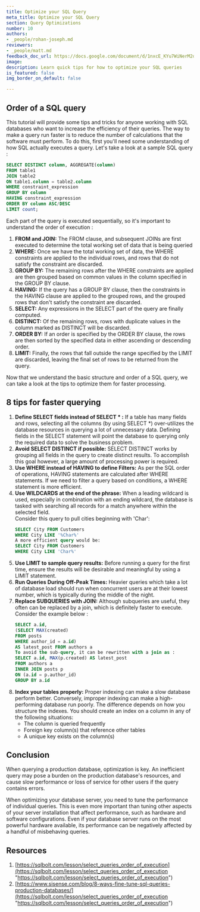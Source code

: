 ```yaml
---
title: Optimize your SQL Query
meta_title: Optimize your SQL Query
section: Query Optimizations
number: 10
authors:
- _people/rohan-joseph.md
reviewers:
- _people/matt.md
feedback_doc_url: https://docs.google.com/document/d/1nxcE_KYu7WiNerM2dyYE7Q0uiUMCebdHjoV12KtrRB4/edit?usp=sharing
image:
description: Learn quick tips for how to optimize your SQL queries
is_featured: false
img_border_on_default: false

---
```

## Order of a SQL query

This tutorial will provide some tips and tricks for anyone working with SQL databases who want to increase the efficiency of their queries. The way to make a query run faster is to reduce the number of calculations that the software must perform. To do this, first you'll need some understanding of how SQL actually executes a query. Let's take a look at a sample SQL query :

```sql
SELECT DISTINCT column, AGGREGATE(column)
FROM table1
JOIN table2
ON table1.column = table2.column
WHERE constraint_expression
GROUP BY column
HAVING constraint_expression
ORDER BY column ASC/DESC
LIMIT count;
```

Each part of the query is executed sequentially, so it's important to understand the order of execution :

1. **FROM and JOIN:** The FROM clause, and subsequent JOINs are first executed to determine the total working set of data that is being queried
2. **WHERE:** Once we have the total working set of data, the WHERE constraints are applied to the individual rows, and rows that do not satisfy the constraint are discarded.
3. **GROUP BY:** The remaining rows after the WHERE constraints are applied are then grouped based on common values in the column specified in the GROUP BY clause.
4. **HAVING:** If the query has a GROUP BY clause, then the constraints in the HAVING clause are applied to the grouped rows, and the grouped rows that don't satisfy the constraint are discarded.
5. **SELECT:** Any expressions in the SELECT part of the query are finally computed.
6. **DISTINCT:** Of the remaining rows, rows with duplicate values in the column marked as DISTINCT will be discarded.
7. **ORDER BY:** If an order is specified by the ORDER BY clause, the rows are then sorted by the specified data in either ascending or descending order.
8. **LIMIT:** Finally, the rows that fall outside the range specified by the LIMIT are discarded, leaving the final set of rows to be returned from the query.

Now that we understand the basic structure and order of a SQL query, we can take a look at the tips to optimize them for faster processing.

## 8 tips for faster querying

1. **Define SELECT fields instead of SELECT \* :** If a table has many fields and rows, selecting all the columns (by using SELECT \*) over-utilizes the database resources in querying a lot of unnecessary data. Defining fields in the SELECT statement will point the database to querying only the required data to solve the business problem.
2. **Avoid SELECT DISTINCT if possible:** SELECT DISTINCT works by grouping all fields in the query to create distinct results. To accomplish this goal however, a large amount of processing power is required.
3. **Use WHERE instead of HAVING to define Filters:** As per the SQL order of operations, HAVING statements are calculated after WHERE statements. If we need to filter a query based on conditions, a WHERE statement is more efficient.
4. **Use WILDCARDS at the end of the phrase:** When a leading wildcard is used, especially in combination with an ending wildcard, the database is tasked with searching all records for a match anywhere within the selected field.  
     Consider this query to pull cities beginning with 'Char':
     ```sql
     SELECT City FROM Customers  
     WHERE City LIKE '%Char%'  
     A more efficient query would be:  
     SELECT City FROM Customers  
     WHERE City LIKE 'Char%'
     ```
5. **Use LIMIT to sample query results:** Before running a query for the first time, ensure the results will be desirable and meaningful by using a LIMIT statement.
6. **Run Queries During Off-Peak Times:** Heavier queries which take a lot of database load should run when concurrent users are at their lowest number, which is typically during the middle of the night.
7. **Replace SUBQUERIES with JOIN:** Although subqueries are useful, they often can be replaced by a join, which is definitely faster to execute. Consider the example below :  
    ```sql
    SELECT a.id,  
    (SELECT MAX(created)  
    FROM posts  
    WHERE author_id = a.id)  
    AS latest_post FROM authors a  
    To avoid the sub-query, it can be rewritten with a join as :  
    SELECT a.id, MAX(p.created) AS latest_post  
    FROM authors a  
    INNER JOIN posts p  
    ON (a.id = p.author_id)  
    GROUP BY a.id
    ```
8. **Index your tables properly:** Proper indexing can make a slow database perform better. Conversely, improper indexing can make a high-performing database run poorly. The difference depends on how you structure the indexes. You should create an index on a column in any of the following situations:
    * The column is queried frequently
    * Foreign key column(s) that reference other tables
    * A unique key exists on the column(s)

## Conclusion

When querying a production database, optimization is key. An inefficient query may pose a burden on the production database's resources, and cause slow performance or loss of service for other users if the query contains errors.

When optimizing your database server, you need to tune the performance of individual queries. This is even more important than tuning other aspects of your server installation that affect performance, such as hardware and software configurations. Even if your database server runs on the most powerful hardware available, its performance can be negatively affected by a handful of misbehaving queries.

## Resources

1. [https://sqlbolt.com/lesson/select_queries_order_of_execution](https://sqlbolt.com/lesson/select_queries_order_of_execution "https://sqlbolt.com/lesson/select_queries_order_of_execution")
2. [https://www.sisense.com/blog/8-ways-fine-tune-sql-queries-production-databases/](https://sqlbolt.com/lesson/select_queries_order_of_execution "https://sqlbolt.com/lesson/select_queries_order_of_execution")

